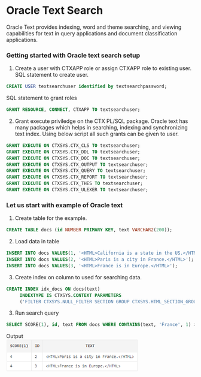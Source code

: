 # Oracle Text Search

Oracle Text provides indexing, word and theme searching, and viewing capabilities for text in query applications and document classification applications.

### Getting started with Oracle text search setup

1. Create a user with CTXAPP role or assign CTXAPP role to existing user.
SQL statement to create user.
```sql
CREATE USER textsearchuser identified by textsearchpassword;
```
SQL statement to grant roles
```SQL
GRANT RESOURCE, CONNECT, CTXAPP TO textsearchuser;
```
2. Grant execute priviledge on the CTX PL/SQL package. Oracle text has many packages which helps in searching, indexing and synchronizing text index. Using below script all such grants can be given to user.
```sql
GRANT EXECUTE ON CTXSYS.CTX_CLS TO textsearchuser;
GRANT EXECUTE ON CTXSYS.CTX_DDL TO textsearchuser;
GRANT EXECUTE ON CTXSYS.CTX_DOC TO textsearchuser;
GRANT EXECUTE ON CTXSYS.CTX_OUTPUT TO textsearchuser;
GRANT EXECUTE ON CTXSYS.CTX_QUERY TO textsearchuser;
GRANT EXECUTE ON CTXSYS.CTX_REPORT TO textsearchuser;
GRANT EXECUTE ON CTXSYS.CTX_THES TO textsearchuser;
GRANT EXECUTE ON CTXSYS.CTX_ULEXER TO textsearchuser;
```

### Let us start with example of Oracle text

1. Create table for the example.
```sql
CREATE TABLE docs (id NUMBER PRIMARY KEY, text VARCHAR2(200));
```
2. Load data in table
```sql
INSERT INTO docs VALUES(1, '<HTML>California is a state in the US.</HTML>');
INSERT INTO docs VALUES(2, '<HTML>Paris is a city in France.</HTML>');
INSERT INTO docs VALUES(3, '<HTML>France is in Europe.</HTML>');
```
3. Create index on column to used for searching data.
```sql
CREATE INDEX idx_docs ON docs(text)
     INDEXTYPE IS CTXSYS.CONTEXT PARAMETERS
     ('FILTER CTXSYS.NULL_FILTER SECTION GROUP CTXSYS.HTML_SECTION_GROUP');
```
3. Run search query
```sql
SELECT SCORE(1), id, text FROM docs WHERE CONTAINS(text, 'France', 1) > 0;
```
Output  
![Query output](https://github.com/rajnathsah/oracle_text_search/blob/master/images/run1.png)
